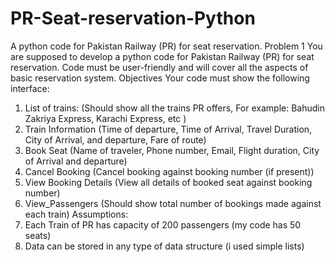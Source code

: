 # PR-Seat-reservation-Python
A python code for Pakistan Railway (PR) for seat reservation.
Problem 1
You are supposed to develop a python code for Pakistan Railway (PR) for seat reservation. Code must be user-friendly and will cover all the aspects of basic reservation system. 
Objectives
Your code must show the following interface:

1.	List of trains: (Should show all the trains PR offers, For example: Bahudin Zakriya Express, Karachi Express, etc )
2.	Train Information (Time of departure, Time of Arrival, Travel Duration, City of Arrival, and departure, Fare of route)
3.	Book Seat (Name of traveler, Phone number, Email, Flight duration, City of Arrival and departure)
4.	Cancel Booking (Cancel booking against booking number (if present))
5.	View Booking Details (View all details of booked seat against booking number)
6.	View_Passengers (Should show total number of bookings made against each train)
Assumptions:
1.	Each Train of PR has capacity of 200 passengers (my code has 50 seats)
2.	Data can be stored in any type of data structure (i used simple lists)
